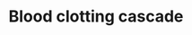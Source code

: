 ---
annotations:
- type: Pathway Ontology
  value: coagulation cascade pathway
authors:
- A.Kwa
- MaintBot
- M.Ramirez
- Thomas
- Christine Chichester
- Eweitz
description: 'Coagulation is a complex process by which blood forms clots. It is an
  important part of hemostasis (the cessation of blood loss from a damaged vessel),
  wherein a damaged blood vessel wall is covered by a platelet and fibrin-containing
  clot to stop bleeding and begin repair of the damaged vessel. Disorders of coagulation
  can lead to an increased risk of bleeding (hemorrhage) or clotting (thrombosis).  Source:
  [[wikipedia:Coagulation|Wikipedia]]'
last-edited: 2021-05-16
organisms:
- Rattus norvegicus
redirect_from:
- /index.php/Pathway:WP255
- /instance/WP255
schema-jsonld:
- '@context': https://schema.org/
  '@id': https://wikipathways.github.io/pathways/WP255.html
  '@type': Dataset
  creator:
    '@type': Organization
    name: WikiPathways
  description: 'Coagulation is a complex process by which blood forms clots. It is
    an important part of hemostasis (the cessation of blood loss from a damaged vessel),
    wherein a damaged blood vessel wall is covered by a platelet and fibrin-containing
    clot to stop bleeding and begin repair of the damaged vessel. Disorders of coagulation
    can lead to an increased risk of bleeding (hemorrhage) or clotting (thrombosis).  Source:
    [[wikipedia:Coagulation|Wikipedia]]'
  keywords:
  - Vwf
  - F10
  - F8
  - F7
  - F13b
  - F12
  - F11
  - F9
  - Prothrombinase Complex
  - F2
  - Fgb
  - Fgg
  - Serpinb2
  - Plat
  - Fga
  - Fibrin
  - F8A1
  - F5
  - Plg
  - Plau
  - Serpinf2
  - Serpine1
  license: CC0
  name: Blood clotting cascade
seo: CreativeWork
title: Blood clotting cascade
wpid: WP255
---